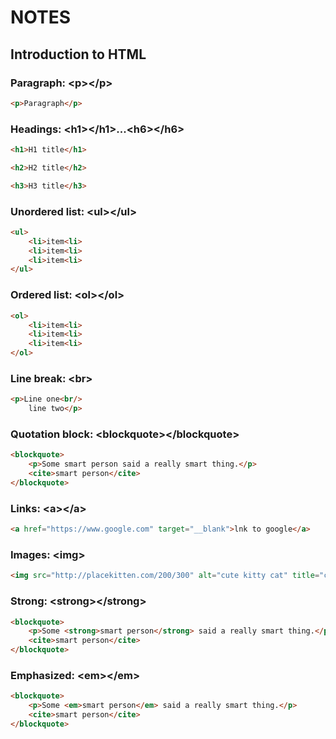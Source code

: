# NOTES

## Introduction to HTML

### Paragraph: \<p><\/p>
```html
<p>Paragraph</p>
```

### Headings: \<h1>\</h1>...\<h6>\</h6>
```html
<h1>H1 title</h1>

<h2>H2 title</h2>

<h3>H3 title</h3>
```

### Unordered list: \<ul>\</ul>
```html
<ul>
    <li>item<li>
    <li>item<li>
    <li>item<li>
</ul>
```

### Ordered list: \<ol>\</ol>
```html
<ol>
    <li>item<li>
    <li>item<li>
    <li>item<li>
</ol>
```

### Line break: \<br>
```html
<p>Line one<br/>
    line two</p>
```

### Quotation block: \<blockquote>\</blockquote>
```html
<blockquote>
    <p>Some smart person said a really smart thing.</p>
    <cite>smart person</cite>
</blockquote>
```

### Links: \<a>\</a>
```html
<a href="https://www.google.com" target="__blank">lnk to google</a>
```

### Images: \<img>
```html
<img src="http://placekitten.com/200/300" alt="cute kitty cat" title="cute kitty cat image"/>
```

### Strong: \<strong>\</strong>
```html
<blockquote>
    <p>Some <strong>smart person</strong> said a really smart thing.</p>
    <cite>smart person</cite>
</blockquote>
```

### Emphasized: \<em>\</em>
```html
<blockquote>
    <p>Some <em>smart person</em> said a really smart thing.</p>
    <cite>smart person</cite>
</blockquote>
```
